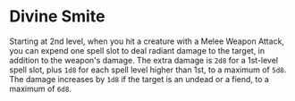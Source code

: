 # Divine Smite
Starting at 2nd level, when you hit a creature with a Melee Weapon Attack, you can expend one spell slot to deal radiant damage to the target, in addition to the weapon's damage.
The extra damage is `2d8` for a 1st-level spell slot, plus `1d8` for each spell level higher than 1st, to a maximum of `5d8`.
The damage increases by `1d8` if the target is an undead or a fiend, to a maximum of `6d8`.
